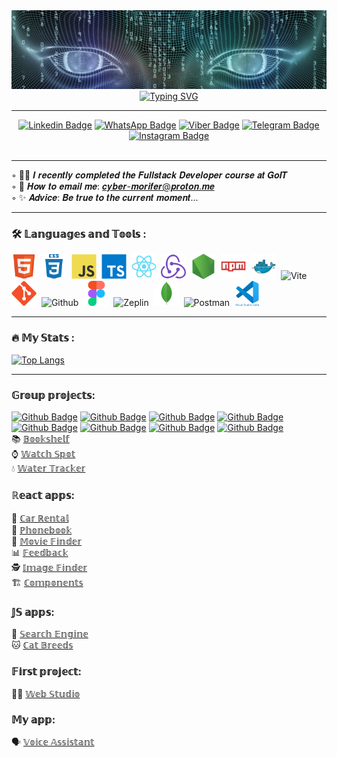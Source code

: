 <img src="./myBanner.jpg" alt="my banner">  

<div id="header" align="center">
  <a href="https://git.io/typing-svg"><img src="https://readme-typing-svg.herokuapp.com?font=Bad+Script&size=25&duration=3000&pause=500&center=true&multiline=true&width=436&height=100&lines=Hello!+My+name+is+Hennadii+Laktionov;I%E2%80%99m+beginner+Fullstack+Developer+from+Ukraine;And+I+welcome+you+to+my+page+%E2%9C%8C" alt="Typing SVG" /></a>
</div>

---

<div id="badges" align="center">
  <a href="https://www.linkedin.com/in/hennadii-laktionov-frontend-developer/"><img src="https://img.shields.io/badge/LinkedIn-blue?style=plastic&logo=linkedin&logoColor=white" alt="Linkedin Badge"/></a>
  <a href="https://wa.me/qr/GILNVEA45WWKE1"><img src="https://img.shields.io/badge/WhatsApp-limegreen?style=plastic&logo=whatsapp&logoColor=white" alt="WhatsApp Badge"/></a>
  <a href="https://vb.me/letsChatOnViber"><img src="https://img.shields.io/badge/Viber-blueviolet?style=plastic&logo=viber&logoColor=white" alt="Viber Badge"/></a>
  <a href="https://t.me/aratama79"><img src="https://img.shields.io/badge/Telegram-deepskyblue?style=plastic&logo=telegram&logoColor=white" alt="Telegram Badge"/></a>
  <a href="https://www.instagram.com/aratama79/?utm_source=qr&igshid=YzU1NGVlODEzOA%3D%3D"><img src="https://img.shields.io/badge/Instagram-mediumvioletred?style=plastic&logo=instagram&logoColor=white" alt="Instagram Badge"/></a>
</div>

<div align="center"><img src="https://komarev.com/ghpvc/?username=Morifer79&style=plastic&color=yellow" alt=""/></div>

---

◦ 👨‍💻 𝑰 𝒓𝒆𝒄𝒆𝒏𝒕𝒍𝒚 𝒄𝒐𝒎𝒑𝒍𝒆𝒕𝒆𝒅 𝒕𝒉𝒆 𝑭𝒖𝒍𝒍𝒔𝒕𝒂𝒄𝒌 𝑫𝒆𝒗𝒆𝒍𝒐𝒑𝒆𝒓 𝒄𝒐𝒖𝒓𝒔𝒆 𝒂𝒕 𝑮𝒐𝑰𝑻  
◦ 📧 𝑯𝒐𝒘 𝒕𝒐 𝒆𝒎𝒂𝒊𝒍 𝒎𝒆: [𝒄𝒚𝒃𝒆𝒓-𝒎𝒐𝒓𝒊𝒇𝒆𝒓@𝒑𝒓𝒐𝒕𝒐𝒏.𝒎𝒆](mailto:cyber-morifer@proton.me)   
◦ ✨ 𝑨𝒅𝒗𝒊𝒄𝒆: 𝑩𝒆 𝒕𝒓𝒖𝒆 𝒕𝒐 𝒕𝒉𝒆 𝒄𝒖𝒓𝒓𝒆𝒏𝒕 𝒎𝒐𝒎𝒆𝒏𝒕...
  
---

### :hammer_and_wrench: 𝕃𝕒𝕟𝕘𝕦𝕒𝕘𝕖𝕤 𝕒𝕟𝕕 𝕋𝕠𝕠𝕝𝕤 :

  <img src="https://github.com/devicons/devicon/blob/master/icons/html5/html5-original.svg" title="HTML5" alt="HTML" width="40" height="40"/></a>&nbsp;
  <img src="https://github.com/devicons/devicon/blob/master/icons/css3/css3-plain-wordmark.svg"  title="CSS3" alt="CSS" width="40" height="40"/>&nbsp;
  <img src="https://github.com/devicons/devicon/blob/master/icons/javascript/javascript-original.svg" title="JavaScript" alt="JavaScript" width="40" height="40"/>&nbsp;
  <img src="https://github.com/devicons/devicon/blob/master/icons/typescript/typescript-original.svg" title="TypeScript" alt="TypeScript" width="40" height="40"/>&nbsp;
  <img src="https://github.com/devicons/devicon/blob/master/icons/react/react-original.svg" title="React" alt="React" width="40" height="40"/>&nbsp;
  <img src="https://github.com/devicons/devicon/blob/master/icons/redux/redux-original.svg" title="Redux" alt="Redux" width="40" height="40"/>&nbsp;
  <img src="https://github.com/devicons/devicon/blob/master/icons/nodejs/nodejs-original.svg" title="Node" alt="Node" width="40" height="40"/>&nbsp;
  <img src="https://github.com/devicons/devicon/blob/master/icons/npm/npm-original-wordmark.svg" title="npm" alt="npm" width="40" height="40"/>&nbsp;
  <img src="https://github.com/devicons/devicon/blob/master/icons/docker/docker-original.svg" title="Docker" alt="Docker" width="40" height="40"/>&nbsp;
  <img src="https://www.svgrepo.com/show/374167/vite.svg" title="Vite" alt="Vite" width="40" height="40"/>&nbsp;
  <img src="https://github.com/devicons/devicon/blob/master/icons/git/git-original.svg" title="Git" alt="Git" width="40" height="40"/>&nbsp;
  <img src="https://www.svgrepo.com/show/331724/github-code-source.svg" title="Github" alt="Github" width="40" height="40"/>&nbsp;
  <img src="https://github.com/devicons/devicon/blob/master/icons/figma/figma-original.svg" title="Figma" alt="Figma" width="40" height="40"/>&nbsp;
  <img src="https://www.svgrepo.com/show/354601/zeplin.svg" title="Zeplin" alt="Zeplin" width="40" height="40"/>&nbsp;
  <img src="https://github.com/devicons/devicon/blob/master/icons/mongodb/mongodb-original.svg" title="mongoDB" alt="mongoDB" width="40" height="40"/>&nbsp;
  <img src="https://www.svgrepo.com/show/354202/postman-icon.svg" title="Postman" alt="Postman" width="40" height="40"/>&nbsp;
  <img src="https://github.com/devicons/devicon/blob/master/icons/vscode/vscode-original-wordmark.svg" title="VSCode" alt="VSCode" width="40" height="40"/>&nbsp;

---

### :fire: 𝕄𝕪 𝕊𝕥𝕒𝕥𝕤 :

[![Top Langs](https://github-readme-stats.vercel.app/api/top-langs/?username=Morifer79&layout=compact&theme=vision-friendly-dark)](https://github.com/anuraghazra/github-readme-stats)

---

### 𝔾𝕣𝕠𝕦𝕡 𝕡𝕣𝕠𝕛𝕖𝕔𝕥𝕤:  
<a href="https://github.com/Djuliia"><img src="https://img.shields.io/badge/Djuliia-black?style=plastic&logo=github&logoColor=white" alt="Github Badge"/></a>
<a href="https://github.com/ilesyk"><img src="https://img.shields.io/badge/ilesyk-black?style=plastic&logo=github&logoColor=white" alt="Github Badge"/></a>
<a href="https://github.com/SergBohdan"><img src="https://img.shields.io/badge/SergBohdan-black?style=plastic&logo=github&logoColor=white" alt="Github Badge"/></a>
<a href="https://github.com/OleksiiProkoshin"><img src="https://img.shields.io/badge/OleksiiProkoshin-black?style=plastic&logo=github&logoColor=white" alt="Github Badge"/></a>
<a href="https://github.com/YevhenBrovchuk"><img src="https://img.shields.io/badge/YevhenBrovchuk-black?style=plastic&logo=github&logoColor=white" alt="Github Badge"/></a>
<a href="https://github.com/Vadym-Ivanenko"><img src="https://img.shields.io/badge/Vadym&ndash;Ivanenko-black?style=plastic&logo=github&logoColor=white" alt="Github Badge"/></a>
<a href="https://github.com/THafinchuk"><img src="https://img.shields.io/badge/THafinchuk-black?style=plastic&logo=github&logoColor=white" alt="Github Badge"/></a>
<a href="https://github.com/Roman90000"><img src="https://img.shields.io/badge/Roman90000-black?style=plastic&logo=github&logoColor=white" alt="Github Badge"/></a>  
📚 [𝔹𝕠𝕠𝕜𝕤𝕙𝕖𝕝𝕗](https://morifer79.github.io/code-jedi-project-02/)  
⌚ [𝕎𝕒𝕥𝕔𝕙 𝕊𝕡𝕠𝕥](https://djuliia.github.io/project-group-6/)  
💧 [𝕎𝕒𝕥𝕖𝕣 𝕋𝕣𝕒𝕔𝕜𝕖𝕣](https://oleksiihvozdukhin.github.io/code-jedi-project-03-frontend/)  

### ℝ𝕖𝕒𝕔𝕥 𝕒𝕡𝕡𝕤:  
🚙 [ℂ𝕒𝕣 ℝ𝕖𝕟𝕥𝕒𝕝](https://morifer79.github.io/project-car-rental/)  
📓 [ℙ𝕙𝕠𝕟𝕖𝕓𝕠𝕠𝕜](https://morifer79.github.io/react-phonebook_final/)  
🎥 [𝕄𝕠𝕧𝕚𝕖 𝔽𝕚𝕟𝕕𝕖𝕣](https://morifer79.github.io/react-movie-search/)  
📊 [𝔽𝕖𝕖𝕕𝕓𝕒𝕔𝕜](https://morifer79.github.io/react-feedback_hooks/)  
🕵️ [𝕀𝕞𝕒𝕘𝕖 𝔽𝕚𝕟𝕕𝕖𝕣](https://morifer79.github.io/react-image-search_hooks/)  
🏗️ [ℂ𝕠𝕞𝕡𝕠𝕟𝕖𝕟𝕥𝕤](https://morifer79.github.io/react-components/)

### 𝕁𝕊 𝕒𝕡𝕡𝕤:  
🔎 [𝕊𝕖𝕒𝕣𝕔𝕙 𝔼𝕟𝕘𝕚𝕟𝕖](https://morifer79.github.io/image-search)  
🐱 [ℂ𝕒𝕥 𝔹𝕣𝕖𝕖𝕕𝕤](https://morifer79.github.io/cat-breed-search/)  

### 𝔽𝕚𝕣𝕤𝕥 𝕡𝕣𝕠𝕛𝕖𝕔𝕥:  
👨‍💻 [𝕎𝕖𝕓 𝕊𝕥𝕦𝕕𝕚𝕠](https://morifer79.github.io/web-studio/)   

### 𝕄𝕪 𝕒𝕡𝕡:  
🗣️ [𝕍𝕠𝕚𝕔𝕖 𝔸𝕤𝕤𝕚𝕤𝕥𝕒𝕟𝕥](https://morifer79.github.io/maviAI/) 
